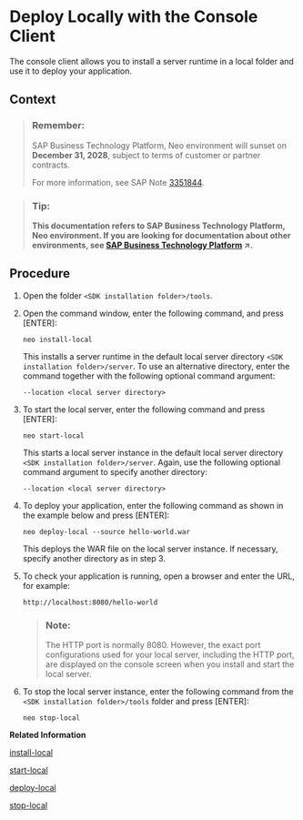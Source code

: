 <!-- loio937c833b72bb101490cf767db0e91070 -->

# Deploy Locally with the Console Client

The console client allows you to install a server runtime in a local folder and use it to deploy your application.



## Context

> ### Remember:  
> SAP Business Technology Platform, Neo environment will sunset on **December 31, 2028**, subject to terms of customer or partner contracts.
> 
> For more information, see SAP Note [3351844](https://me.sap.com/notes/3351844).

> ### Tip:  
> **This documentation refers to SAP Business Technology Platform, Neo environment. If you are looking for documentation about other environments, see [SAP Business Technology Platform](https://help.sap.com/viewer/65de2977205c403bbc107264b8eccf4b/Cloud/en-US/6a2c1ab5a31b4ed9a2ce17a5329e1dd8.html "SAP Business Technology Platform (SAP BTP) is an integrated offering comprised of four technology portfolios: database and data management, application development and integration, analytics, and intelligent technologies. The platform offers users the ability to turn data into business value, compose end-to-end business processes, and build and extend SAP applications quickly.") :arrow_upper_right:.**



<a name="loio937c833b72bb101490cf767db0e91070__steps_yrq_gfx_sj"/>

## Procedure

1.  Open the folder `<SDK installation folder>/tools`.

2.  Open the command window, enter the following command, and press [ENTER\]:

    ```
    neo install-local
    ```

    This installs a server runtime in the default local server directory `<SDK installation folder>/server`. To use an alternative directory, enter the command together with the following optional command argument:

    ```
    --location <local server directory>
    ```

3.  To start the local server, enter the following command and press [ENTER\]:

    ```
    neo start-local
    ```

    This starts a local server instance in the default local server directory `<SDK installation folder>/server`. Again, use the following optional command argument to specify another directory:

    ```
    --location <local server directory>
    ```

4.  To deploy your application, enter the following command as shown in the example below and press [ENTER\]:

    ```
    neo deploy-local --source hello-world.war
    ```

    This deploys the WAR file on the local server instance. If necessary, specify another directory as in step 3.

5.  To check your application is running, open a browser and enter the URL, for example:

    `http://localhost:8080/hello-world` 

    > ### Note:  
    > The HTTP port is normally 8080. However, the exact port configurations used for your local server, including the HTTP port, are displayed on the console screen when you install and start the local server.

6.  To stop the local server instance, enter the following command from the `<SDK installation folder>/tools` folder and press [ENTER\]:

    ```
    neo stop-local
    ```


**Related Information**  


[install-local](../50-administration-and-ops-neo/install-local-8527947.md "This command installs a server runtime in a local folder, by default <SDK installation folder>/server.")

[start-local](../50-administration-and-ops-neo/start-local-cd54325.md "This command starts a local server instance.")

[deploy-local](../50-administration-and-ops-neo/deploy-local-8fdc143.md "This command deploys WAR files on a local server instance.")

[stop-local](../50-administration-and-ops-neo/stop-local-ee02d4d.md "This command stops a local server instance.")

